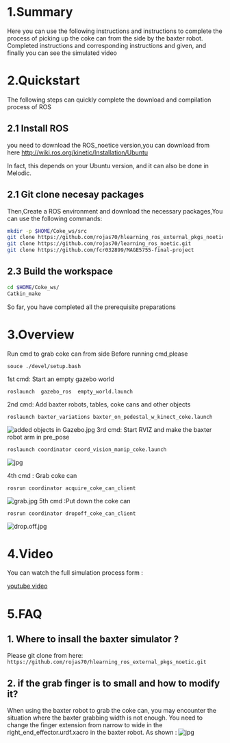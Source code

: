 # 1.Summary
Here you can use the following instructions and instructions to complete the process of picking up the coke can from the side by the baxter robot. Completed instructions and corresponding instructions and given, and finally you can see the simulated video
# 2.Quickstart
The following steps can quickly complete the download and compilation process of ROS
## 2.1 Install ROS
you need to download the ROS_noetice version,you can download from here http://wiki.ros.org/kinetic/Installation/Ubuntu

In fact, this depends on your Ubuntu version, and it can also be done in Melodic.

## 2.1 Git clone necesay packages

Then,Create a ROS environment and download the necessary packages,You can use the following commands:
```bash
mkdir -p $HOME/Coke_ws/src
git clone https://github.com/rojas70/hlearning_ros_external_pkgs_noetic.git
git clone https://github.com/rojas70/learning_ros_noetic.git
git clone https://github.com/fcr032899/MAGE5755-final-project
 ```
## 2.3 Build the workspace
```bash
cd $HOME/Coke_ws/
Catkin_make
````
So far, you have completed all the prerequisite preparations

# 3.Overview
Run cmd to grab coke can from side
Before running cmd,please 
```
souce ./devel/setup.bash
```
1st cmd:  Start an empty gazebo world
```
roslaunch  gazebo_ros  empty_world.launch
```
2nd cmd:  Add baxter robots, tables, coke cans and other objects
```
roslaunch baxter_variations baxter_on_pedestal_w_kinect_coke.launch 
```
![added objects in Gazebo.jpg](./images/8.jpg)
3rd cmd:  Start RVIZ and make the baxter robot arm in pre_pose
```
roslaunch coordinator coord_vision_manip_coke.launch
```

![jpg](./images/9.9.jpg)

4th cmd : Grab coke can

```
rosrun coordinator acquire_coke_can_client
```
![grab.jpg](./images/11.jpg)
5th cmd :Put down the coke can

```
rosrun coordinator dropoff_coke_can_client
```

![drop.off.jpg](./images/12.jpg)


# 4.Video
You can watch the full simulation process form :

[youtube video](https://www.youtube.com/watch?v=3I2kVjDQLXQ)
# 5.FAQ

## 1. Where to insall the baxter simulator ?
Please git clone  from here:
```  https://github.com/rojas70/hlearning_ros_external_pkgs_noetic.git ```
## 2. if the grab finger is to small and how to modify it?
When using the baxter robot to grab the coke can, you may encounter the situation where the baxter grabbing width is not enough. You need to change the finger extension from narrow to wide in the right_end_effector.urdf.xacro in the baxter robot. As shown :
![jpg](./images/123.jpg)










